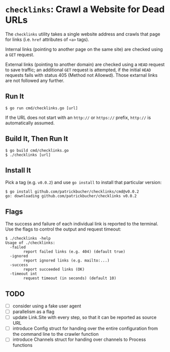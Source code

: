 # `checklinks`: Crawl a Website for Dead URLs

The `checklinks` utility takes a single website address and crawls that page for
links (i.e. `href` attributes of `<a>` tags).

Internal links (pointing to another page on the same site) are checked using a
`GET` request.

External links (pointing to another domain) are checked using a `HEAD` request
to save traffic; an additional `GET` request is attempted, if the initial `HEAD`
requests fails with status 405 (Method not Alloewd). Those extarnal links are
not followed any further.

## Run It

    $ go run cmd/checklinks.go [url]

If the URL does not start with an `http://` or `https://` prefix, `http://` is
automatically assumed.

## Build It, Then Run It

    $ go build cmd/checklinks.go
    $ ./checklinks [url]

## Install It

Pick a tag (e.g. `v0.0.2`) and use `go install` to install that particular
version:

    $ go install github.com/patrickbucher/checklinks/cmd@v0.0.2
    go: downloading github.com/patrickbucher/checklinks v0.0.2

## Flags

The success and failure of each individual link is reported to the terminal. Use
the flags to control the output and request timeout:

    $ ./checklinks -help
    Usage of ./checklinks:
      -failed
            report failed links (e.g. 404) (default true)
      -ignored
            report ignored links (e.g. mailto:...)
      -success
            report succeeded links (OK)
      -timeout int
            request timeout (in seconds) (default 10)

## TODO

- [ ] consider using a fake user agent
- [ ] parallelism as a flag
- [ ] update Link.Site with every step, so that it can be reported as source URL
- [ ] introduce Config struct for handing over the entire configuration from
  the command line to the crawler function
- [ ] introduce Channels struct for handing over channels to Process functions
